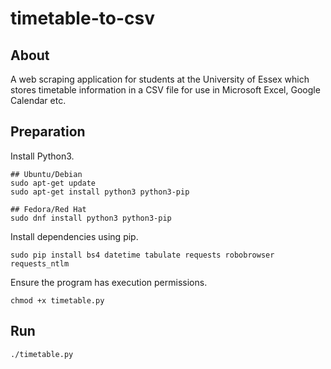 # timetable-to-csv
## About
A web scraping application for students at the University of Essex which stores timetable information in a CSV file for use in Microsoft Excel, Google Calendar etc.

## Preparation
Install Python3.

    ## Ubuntu/Debian
    sudo apt-get update
    sudo apt-get install python3 python3-pip

    ## Fedora/Red Hat
    sudo dnf install python3 python3-pip

Install dependencies using pip.

    sudo pip install bs4 datetime tabulate requests robobrowser requests_ntlm

Ensure the program has execution permissions.

    chmod +x timetable.py

## Run

    ./timetable.py
